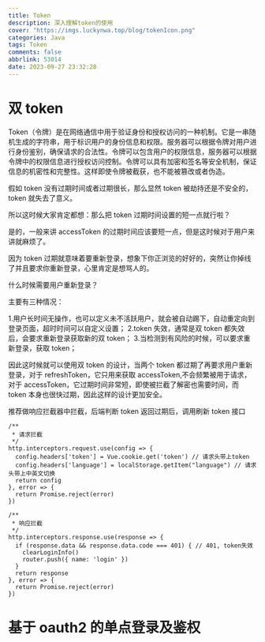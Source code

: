 ```yaml
---
title: Token
description: 深入理解token的使用
cover: "https://imgs.luckynwa.top/blog/tokenIcon.png"
categories: Java
tags: Token
comments: false
abbrlink: 53014
date: 2023-09-27 23:32:28
---
```


# 双 token

Token（令牌）是在网络通信中用于验证身份和授权访问的一种机制。它是一串随机生成的字符串，用于标识用户的身份信息和权限。服务器可以根据令牌对用户进行身份鉴别，确保请求的合法性。令牌可以包含用户的权限信息，服务器可以根据令牌中的权限信息进行授权访问控制。令牌可以具有加密和签名等安全机制，保证信息的机密性和完整性。这样即使令牌被截获，也不能被篡改或者伪造。

假如 token 没有过期时间或者过期很长，那么显然 token 被劫持还是不安全的，token 就失去了意义。

所以这时候大家肯定都想：那么把 token 过期时间设置的短一点就行啦？

是的，一般来讲 accessToken 的过期时间应该要短一点，但是这时候对于用户来讲就麻烦了。

因为 token 过期就意味着要重新登录，想象下你正浏览的好好的，突然让你掉线了并且要求你重新登录，心里肯定是想骂人的。

什么时候需要用户重新登录？

主要有三种情况：

1.用户长时间无操作，也可以定义未不活跃用户，就会被自动踢下，自动重定向到登录页面，超时时间可以自定义设置；
2.token 失效，通常是双 token 都失效后，会要求重新登录获取新的双 token； 3.当检测到有风险的时候，可以要求重新登录，获取 token；

因此这时候就可以使用双 token 的设计，当两个 token 都过期了再要求用户重新登录，对于 refreshToken，它只用来获取 accessToken,不会频繁被用于请求，对于 accessToken，它过期时间非常短，即使被拦截了解密也需要时间，而 token 本身也很快过期，因此这样的设计更加安全。

推荐做响应拦截器中拦截，后端判断 token 返回过期后，调用刷新 token 接口

```JS
/**
 * 请求拦截
 */
http.interceptors.request.use(config => {
  config.headers['token'] = Vue.cookie.get('token') // 请求头带上token
  config.headers['language'] = localStorage.getItem("language") // 请求头带上中英文切换
  return config
}, error => {
  return Promise.reject(error)
})

/**
 * 响应拦截
 */
http.interceptors.response.use(response => {
  if (response.data && response.data.code === 401) { // 401, token失效
    clearLoginInfo()
    router.push({ name: 'login' })
  }
  return response
}, error => {
  return Promise.reject(error)
})

```

# 基于 oauth2 的单点登录及鉴权

